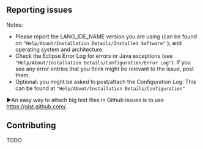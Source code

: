 ﻿## Reporting issues

 Notes:

 * Please report the LANG_IDE_NAME version you are using (can be found on `"Help/About/Installation Details/Installed Software"` ),
 and operating system and architecture.
 * Check the Eclipse Error Log for errors or Java exceptions (see 
 `"Help/About/Installation Details/Configuration/Error Log"`). 
 If you see any error entries that you think might be relevant to the issue, post them.
 * Optional: you might be asked to post/attach the Configuration Log: This can be found at `"Help/About/Installation Details/Configuration"`

▶An easy way to attach big text files in Github issues is to use https://gist.github.com/.

## Contributing

TODO